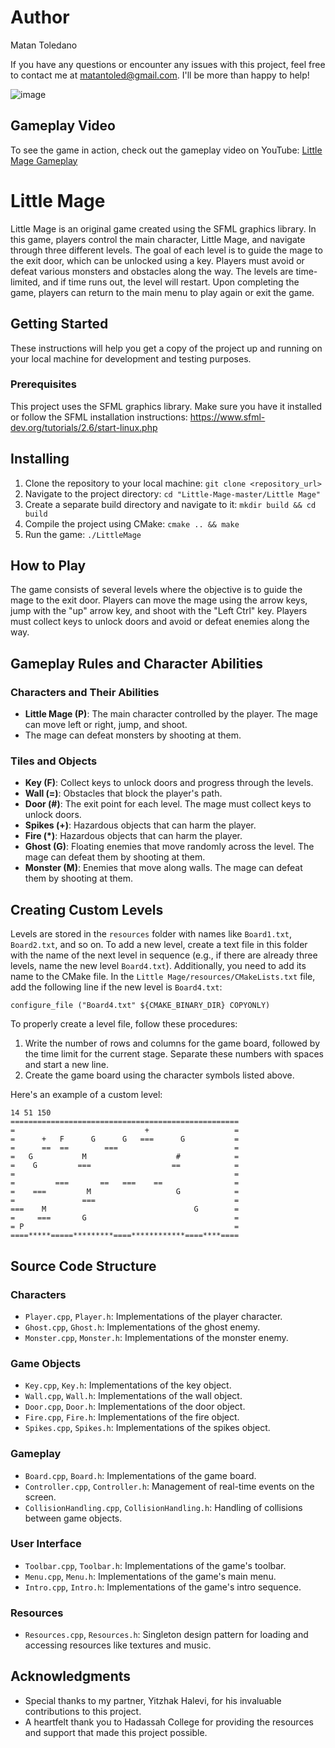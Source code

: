 # Author
Matan Toledano

If you have any questions or encounter any issues with this project, feel free to contact me at matantoled@gmail.com. I'll be more than happy to help!

![image](https://github.com/user-attachments/assets/4cd5d844-9021-4667-b1c7-046bf4d7c2e0)

## Gameplay Video
To see the game in action, check out the gameplay video on YouTube: [Little Mage Gameplay](https://youtu.be/Dp8TcgzrcMk)


# Little Mage
Little Mage is an original game created using the SFML graphics library. 
In this game, players control the main character, Little Mage, and navigate through three different levels. 
The goal of each level is to guide the mage to the exit door, which can be unlocked using a key. 
Players must avoid or defeat various monsters and obstacles along the way. 
The levels are time-limited, and if time runs out, the level will restart. 
Upon completing the game, players can return to the main menu to play again or exit the game.



## Getting Started
These instructions will help you get a copy of the project up and running on your local machine for development and testing purposes.

### Prerequisites
This project uses the SFML graphics library. Make sure you have it installed or follow the SFML installation instructions:
https://www.sfml-dev.org/tutorials/2.6/start-linux.php

## Installing
1. Clone the repository to your local machine: `git clone <repository_url>`
2. Navigate to the project directory: `cd "Little-Mage-master/Little Mage"`
3. Create a separate build directory and navigate to it: `mkdir build && cd build`
4. Compile the project using CMake: `cmake .. && make`
5. Run the game: `./LittleMage`

## How to Play
The game consists of several levels where the objective is to guide the mage to the exit door. 
Players can move the mage using the arrow keys, jump with the "up" arrow key, and shoot with the "Left Ctrl" key. 
Players must collect keys to unlock doors and avoid or defeat enemies along the way.

## Gameplay Rules and Character Abilities

### Characters and Their Abilities
- **Little Mage (P)**: The main character controlled by the player. The mage can move left or right, jump, and shoot.
- The mage can defeat monsters by shooting at them.

### Tiles and Objects
- **Key (F)**: Collect keys to unlock doors and progress through the levels.
- **Wall (=)**: Obstacles that block the player's path.
- **Door (#)**: The exit point for each level. The mage must collect keys to unlock doors.
- **Spikes (+)**: Hazardous objects that can harm the player.
- **Fire (*)**: Hazardous objects that can harm the player.
- **Ghost (G)**: Floating enemies that move randomly across the level. The mage can defeat them by shooting at them.
- **Monster (M)**: Enemies that move along walls. The mage can defeat them by shooting at them.

## Creating Custom Levels
Levels are stored in the `resources` folder with names like `Board1.txt`, `Board2.txt`, and so on. 
To add a new level, create a text file in this folder with the name of the next level in sequence
(e.g., if there are already three levels, name the new level `Board4.txt`). 
Additionally, you need to add its name to the CMake file. In the `Little Mage/resources/CMakeLists.txt` file, 
add the following line if the new level is `Board4.txt`:

```
configure_file ("Board4.txt" ${CMAKE_BINARY_DIR} COPYONLY)
```

To properly create a level file, follow these procedures:
1. Write the number of rows and columns for the game board, followed by the time limit for the current stage. Separate these numbers with spaces and start a new line.
2. Create the game board using the character symbols listed above.

Here's an example of a custom level:

```
14 51 150
===================================================
=                             +                   =
=      +   F      G      G   ===      G           =
=      ==  ==        ===                          =
=   G           M                    #            =
=    G         ===                  ==            =
=                                                 =
=         ===       ==   ===    ==                =
=    ===         M                   G            =
=               ===                               =
===    M                                 G        =
=     ===       G                                 =
= P                                               =
====*****=====*********====************====****====
```

## Source Code Structure

### Characters
- `Player.cpp`, `Player.h`: Implementations of the player character.
- `Ghost.cpp`, `Ghost.h`: Implementations of the ghost enemy.
- `Monster.cpp`, `Monster.h`: Implementations of the monster enemy.

### Game Objects
- `Key.cpp`, `Key.h`: Implementations of the key object.
- `Wall.cpp`, `Wall.h`: Implementations of the wall object.
- `Door.cpp`, `Door.h`: Implementations of the door object.
- `Fire.cpp`, `Fire.h`: Implementations of the fire object.
- `Spikes.cpp`, `Spikes.h`: Implementations of the spikes object.

### Gameplay
- `Board.cpp`, `Board.h`: Implementations of the game board.
- `Controller.cpp`, `Controller.h`: Management of real-time events on the screen.
- `CollisionHandling.cpp`, `CollisionHandling.h`: Handling of collisions between game objects.

### User Interface
- `Toolbar.cpp`, `Toolbar.h`: Implementations of the game's toolbar.
- `Menu.cpp`, `Menu.h`: Implementations of the game's main menu.
- `Intro.cpp`, `Intro.h`: Implementations of the game's intro sequence.

### Resources
- `Resources.cpp`, `Resources.h`: Singleton design pattern for loading and accessing resources like textures and music.

## Acknowledgments
- Special thanks to my partner, Yitzhak Halevi, for his invaluable contributions to this project.
- A heartfelt thank you to Hadassah College for providing the resources and support that made this project possible.
